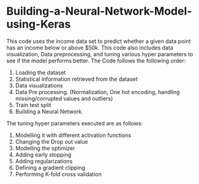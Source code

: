 # Building-a-Neural-Network-Model-using-Keras
This code uses the income data set to predict whether a given data point has an income below or above $50k. This code also includes data visualization, Data preprocessing, and tuning various hyper parameters to see if the model performs better.
The Code follows the following order:
1. Loading the dataset
2. Statistical information retrieved from the dataset
3. Data visualizations
4. Data Pre processing. (Normalization, One hot encoding, handling missing/corrupted values and outliers)
5. Train test split
6. Building a Neural Network.


The tuning hyper parameters executed are as follows:
1. Modelling it with different activation functions
2. Changing the Drop out value
3. Modelling the optimizer
4. Adding early stopping
5. Adding regularizations
6. Defining a gradient clipping
7. Performing K-fold cross validation

